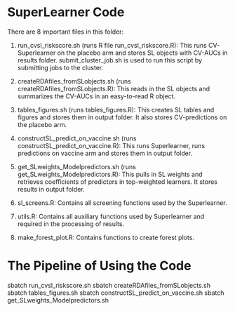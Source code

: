 SuperLearner Code
=================

There are 8 important files in this folder:

1.  run\_cvsl\_riskscore.sh (runs R file run\_cvsl\_riskscore.R): This runs CV-Superlearner on the placebo arm and stores SL objects with CV-AUCs in results folder. submit\_cluster\_job.sh is used to run this script by submitting jobs to the cluster.

2.  createRDAfiles\_fromSLobjects.sh (runs createRDAfiles\_fromSLobjects.R): This reads in the SL objects and summarizes the CV-AUCs in an easy-to-read R object.  

3.  tables\_figures.sh (runs tables\_figures.R): This creates SL tables and figures and stores them in output folder. It also stores CV-predictions on the placebo arm. 

4.  constructSL\_predict\_on\_vaccine.sh (runs constructSL\_predict\_on\_vaccine.R): This runs Superlearner, runs predictions on vaccine arm and stores them in output folder.

5. get\_SLweights\_Modelpredictors.sh (runs get\_SLweights\_Modelpredictors.R): This pulls in SL weights and retrieves coefficients of predictors in top-weighted learners. It stores results in output folder.

4.  sl\_screens.R: Contains all screening functions used by the Superlearner.

5.  utils.R: Contains all auxiliary functions used by Superlearner and required in the processing of results.

6.  make\_forest\_plot.R: Contains functions to create forest plots.

The Pipeline of Using the Code
==============================

sbatch run\_cvsl\_riskscore.sh
sbatch createRDAfiles\_fromSLobjects.sh
sbatch tables\_figures.sh
sbatch constructSL\_predict\_on\_vaccine.sh
sbatch get\_SLweights\_Modelpredictors.sh


